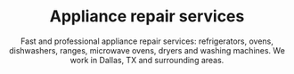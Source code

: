 ---
permalink: /appliance-repair
layout: index
title: Appliance repair services
subtitle: "Fast and professional appliance repair services: refrigerators, ovens, dishwashers, ranges, microwave ovens, dryers and washing machines. We work in Dallas, TX and surrounding areas."
keyword: Appliance repair services, diagnostic, dishwasher repair, refrigerator repair, freezer repair, oven repair, microwave repair, cooktop repair, dryer repair, washing machine repair, Dallas, TX, Arlington, Irving, Denton, Lewisville, Plano, Carrollton, Frisco, Keller, Grapevine, Bedford, Euless, Southlake, Lake Dallas, Roanoke, Argyle, Hebron, Richardson, Corinth, Lantana, Copper Canyon, Highland Village, Double Oak, Watauga, Melody Hills, Richland Hills, North Richland Hills, Haltom City, Blue Mound
---